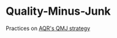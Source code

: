# Quality-Minus-Junk
Practices on [AQR's QMJ strategy](https://www.aqr.com/Insights/Datasets/Quality-Minus-Junk-Factors-Monthly)

